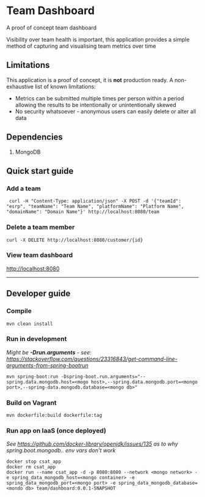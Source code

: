 # Team Dashboard
A proof of concept team dashboard

Visibility over team health is important, this application provides a simple method of capturing and visualising team metrics over time

## Limitations

This application is a proof of concept, it is **not** production ready.
A non-exhaustive list of known limitations:
* Metrics can be submitted multiple times per person within a period allowing the results to be intentionally or unintentionally skewed
* No security whatsoever - anonymous users can easily delete or alter all data

## Dependencies

1. MongoDB

## Quick start guide

### Add a team

```
 curl -H "Content-Type: application/json" -X POST -d '{"teamId": "esrp", "teamName": "Team Name", "platformName": "Platform Name", "domainName": "Domain Name"}' http://localhost:8080/team
```

### Delete a team member

```
curl -X DELETE http://localhost:8080/customer/{id}
```

### View team dashboard

<http://localhost:8080>


---

## Developer guide

### Compile

```
mvn clean install
```

### Run in development

*Might be **-Drun.arguments** - see: https://stackoverflow.com/questions/23316843/get-command-line-arguments-from-spring-bootrun*

```
mvn spring-boot:run -Dspring-boot.run.arguments="--spring.data.mongodb.host=<mogo host>,--spring.data.mongodb.port=<mongo port>,--spring-data.mongodb.database=<mongo db>"
```

### Build on Vagrant

```
mvn dockerfile:build dockerfile:tag
```

### Run app on IaaS (once deployed)

*See https://github.com/docker-library/openjdk/issues/135 as to why spring.boot.mongodb.. env vars don't work*

```
docker stop csat_app
docker rm csat_app
docker run --name csat_app -d -p 8080:8080 --network <mongo network> -e spring_data_mongodb_host=<mongo container> -e spring_data_mongodb_port=<mongo port> -e spring_data_mongodb_database=<mondo db> team/dashboard:0.0.1-SNAPSHOT
```

